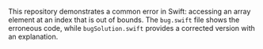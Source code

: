 This repository demonstrates a common error in Swift: accessing an array element at an index that is out of bounds. The `bug.swift` file shows the erroneous code, while `bugSolution.swift` provides a corrected version with an explanation.